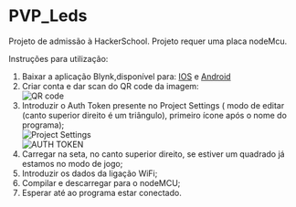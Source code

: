 # PVP_Leds
Projeto de admissão à HackerSchool. Projeto requer uma placa nodeMcu.

Instruções para utilização:

1)	Baixar a aplicação Blynk,disponível para: [IOS](https://itunes.apple.com/us/app/blynk-iot-for-arduino-esp32/id808760481?mt=8) e [Android](https://play.google.com/store/apps/details?id=cc.blynk&hl=en_US)
2)  Criar conta e dar scan do QR code da imagem: <br>
![QR code](https://user-images.githubusercontent.com/39059647/54232012-a199b600-4501-11e9-848b-ac33d4e6952e.jpg)
3) 	Introduzir o Auth Token presente no Project Settings ( modo de editar (canto superior direito é um triângulo), primeiro ícone após o nome do programa); <br>
![Project Settings](https://user-images.githubusercontent.com/39059647/54232808-71ebad80-4503-11e9-9ae7-e8f5153388bc.jpg) <br>
![AUTH TOKEN](https://user-images.githubusercontent.com/39059647/54232792-6dbf9000-4503-11e9-9080-ad5ceff3e1ce.jpeg)
4)	Carregar na seta, no canto superior direito, se estiver um quadrado já estamos no modo de jogo;
5)	Introduzir os dados da ligação WiFi;
6)	Compilar e descarregar para o nodeMCU;
7)	Esperar até ao programa estar conectado.
